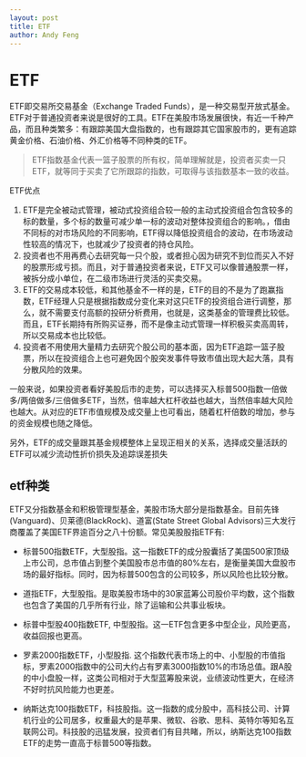 ```yaml
---
layout: post
title: ETF
author: Andy Feng
---
```



# ETF
ETF即交易所交易基金（Exchange Traded Funds），是一种交易型开放式基金。ETF对于普通投资者来说是很好的工具。ETF在美股市场发展很快，有近一千种产品，而且种类繁多：有跟踪美国大盘指数的，也有跟踪其它国家股市的，更有追踪黄金价格、石油价格、外汇价格等不同种类的ETF。
> ETF指数基金代表一篮子股票的所有权，简单理解就是，投资者买卖一只ETF，就等同于买卖了它所跟踪的指数，可取得与该指数基本一致的收益。

ETF优点
1. ETF是完全被动式管理，被动式投资组合较一般的主动式投资组合包含较多的标的数量，多个标的数量可减少单一标的波动对整体投资组合的影响。，借由不同标的对市场风险的不同影响，ETF得以降低投资组合的波动，在市场波动性较高的情况下，也就减少了投资者的持仓风险。
1. 投资者也不用再费心去研究每一只个股，或者担心因为研究不到位而买入不好的股票形成亏损。而且，对于普通投资者来说，ETF又可以像普通股票一样，被拆分成小单位，在二级市场进行灵活的买卖交易。
2. ETF的交易成本较低，和其他基金不一样的是，ETF的目的不是为了跑赢指数，ETF经理人只是根据指数成分变化来对这只ETF的投资组合进行调整，那么，就不需要支付高额的投研分析费用，也就是，这类基金的管理费比较低。而且，ETF长期持有所购买证券，而不是像主动式管理一样积极买卖高周转，所以交易成本也比较低。
1. 投资者不用使用大量精力去研究个股公司的基本面，因为ETF追踪一篮子股票，所以在投资组合上也可避免因个股突发事件导致市值出现大起大落，具有分散风险的效果。

一般来说，如果投资者看好美股后市的走势，可以选择买入标普500指数一倍做多/两倍做多/三倍做多ETF，当然，倍率越大杠杆收益也越大，当然倍率越大风险也越大。从对应的ETF市值规模及成交量上也可看出，随着杠杆倍数的增加，参与的资金规模也随之降低。

另外，ETF的成交量跟其基金规模整体上呈现正相关的关系，选择成交量活跃的ETF可以减少流动性折价损失及追踪误差损失

## etf种类
ETF又分指数基金和积极管理型基金，美股市场大部分是指数基金。目前先锋(Vanguard)、贝莱德(BlackRock)、道富(State Street Global Advisors)三大发行商覆盖了美国ETF界逾百分之八十份额。常见美股股指ETF有:

- 标普500指数ETF，大型股指。这一指数ETF的成分股囊括了美国500家顶级上市公司，总市值占到整个美国股市总市值的80%左右，是衡量美国大盘股市场的最好指标。同时，因为标普500包含的公司较多，所以风险也比较分散。

- 道指ETF，大型股指。是取美股市场中的30家蓝筹公司股价平均数，这个指数也包含了美国的几乎所有行业，除了运输和公共事业板块。

- 标普中型股400指数ETF, 中型股指。这一ETF包含更多中型企业，风险更高，收益回报也更高。

- 罗素2000指数ETF，小型股指. 这个指数代表市场上的中、小型股的市值指标，罗素2000指数中的公司大约占有罗素3000指数10%的市场总值。跟A股的中小盘股一样，这类公司相对于大型蓝筹股来说，业绩波动性更大，在经济不好时抗风险能力也更差。

- 纳斯达克100指数ETF，科技股指。这一指数的成分股中，高科技公司、计算机行业的公司居多，权重最大的是苹果、微软、谷歌、思科、英特尔等知名互联网公司。科技股的迅猛发展，投资者们有目共睹，所以，纳斯达克100指数ETF的走势一直高于标普500等指数。
